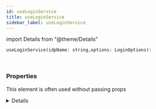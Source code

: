 ```yaml
---
id: useLoginService
title: useLoginService
sidebar_label: useLoginService
---
```


import Details from "@theme/Details"


```tsx
useLoginService(idpName: string,options: LoginOptions): 
```
<br/>



### Properties

This element is often used without passing props

<Details summary={<summary><b>Additional properties for advanced use cases</b></summary>}><div>

| Properties | Type | Description |
| --------- | ---- | ----------- |
| idpName | string |  |
| options | [LoginOptions](/framework-api/interfaces/LoginOptions.md) |  |


</div></Details>